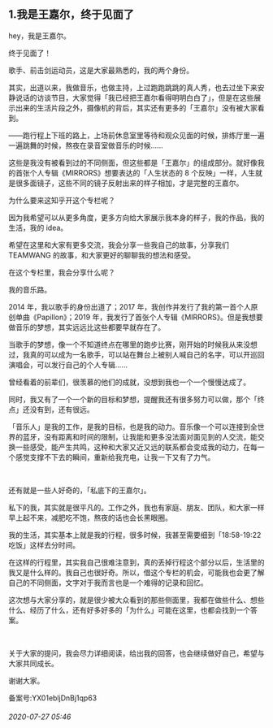 ## 1.我是王嘉尔，终于见面了
hey，我是王嘉尔。


终于见面了！


歌手、前击剑运动员，这是大家最熟悉的，我的两个身份。


其实，出道以来，我做音乐，也做主持，上过跑跑跳跳的真人秀，也去过坐下来安静说话的访谈节目，大家觉得「我已经把王嘉尔看得明明白白了」，但是在这些展示出来的生活片段之外，摄像机的背后，其实还有更多的「王嘉尔」没有被大家看到。


——跑行程上下班的路上，上场前休息室里等待和观众见面的时候，排练厅里一遍一遍跳舞的时候，熬夜在录音室做音乐的时候......


这些是我没有被看到过的不同侧面，但这些都是「王嘉尔」的组成部分。就好像我的首张个人专辑《MIRRORS》想要表达的「人生状态的 8 个反映」一样，人生就是很多面镜子，这些不同的镜子反射出来的样子相加，才是完整的王嘉尔。  




为什么要来这知乎开这个专栏呢？


因为我希望可以从更多角度，更多方向给大家展示我本身的样子，我的作品，我的生活，我的 idea。


希望在这里和大家有更多交流，我会分享一些我自己的故事，分享我们 TEAMWANG 的故事，和大家更好的聊聊我的想法和感受。  




在这个专栏里，我会分享什么呢？


我的音乐路。


2014 年，我以歌手的身份出道了；2017 年，我创作并发行了我的第一首个人原创单曲《Papillon》；2019 年，我发行了首张个人专辑《MIRRORS》。但是我想要做音乐的梦想，其实远远比这些都要早就存在了。


当歌手的梦想，像一个不知道终点在哪里的跑步比赛，刚开始的时候我从来没想过，我真的可以成为一名歌手，可以站在舞台上被别人喊自己的名字，可以开巡回演唱会，可以发行自己的个人专辑......


曾经看着的前辈们，很羡慕的他们的成就，没想到我也一个一个慢慢达成了。


同时，我又有了一个一个新的目标和梦想，提醒我还有很多努力可以做，那个「终点」还没有到，还有很远。


「音乐人」是我的工作，是我的目标，也是我的动力。音乐像一个可以连接到全世界的蓝牙，没有距离和时间的限制，让我能和更多没法面对面见到的人交流，能交换一些感受，能产生共鸣，这种和大家又近又远的联系都会变成我的动力，在每一个感觉支撑不下去的瞬间，重新给我充电，让我一下又有了力气。


 


还有就是一些人好奇的，「私底下的王嘉尔」。


私下的我，其实就是很平凡的。工作之外，我也有家庭、朋友、团队，和大家一样早上起不来，减肥吃不饱，熬夜的话也会长黑眼圈。


我的生活，其实基本上就是我的行程，很多时候，我甚至需要细到「18:58-19:22 吃饭」这样去分时间。


在这样的行程里，其实我自己很难注意到，真的丢掉行程这个部分以后，生活里的我又是什么样的。我自己也很好奇。所以，借这个专栏的机会，可能我也会更了解自己的不同侧面，文字对于我而言也是一个难得的记录和回忆。


这次想与大家分享的，就是很少被大众看到的那些侧面里，我都在做些什么、想些什么、经历了什么，还有好多好多的「为什么」可能在这里，也都会找到一个答案。


 


关于大家的提问，我会尽力详细阅读，给出我的回答，也会继续做好自己，希望与大家共同成长。


谢谢大家。


备案号:YX01ebljDnBj1qp63


###### 2020-07-27 05:46
